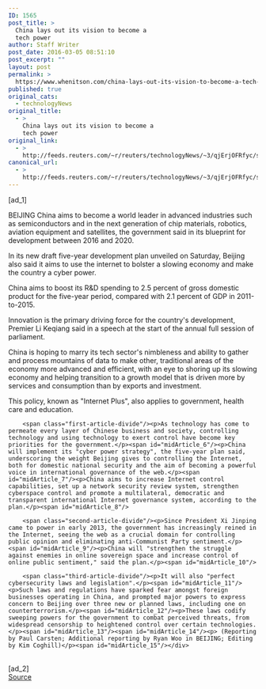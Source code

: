 ```yaml
---
ID: 1565
post_title: >
  China lays out its vision to become a
  tech power
author: Staff Writer
post_date: 2016-03-05 08:51:10
post_excerpt: ""
layout: post
permalink: >
  https://www.whenitson.com/china-lays-out-its-vision-to-become-a-tech-power/
published: true
original_cats:
  - technologyNews
original_title:
  - >
    China lays out its vision to become a
    tech power
original_link:
  - >
    http://feeds.reuters.com/~r/reuters/technologyNews/~3/qjErjOFRfyc/story01.htm
canonical_url:
  - >
    http://feeds.reuters.com/~r/reuters/technologyNews/~3/qjErjOFRfyc/story01.htm
---
```

 [ad_1]
<br><div id="articleText">
<span id="midArticle_start"/>

<span class="focusParagraph" readability="7"><p><span class="articleLocation">BEIJING</span> China aims to become a world leader in advanced industries such as semiconductors and in the next generation of chip materials, robotics, aviation equipment and satellites, the government said in its blueprint for development between 2016 and 2020.</p></span><span id="midArticle_0"/><p>In its new draft five-year development plan unveiled on Saturday, Beijing also said it aims to use the internet to bolster a slowing economy and make the country a cyber power. </p><span id="midArticle_1"/><p>China aims to boost its R&amp;D spending to 2.5 percent of gross domestic product for the five-year period, compared with 2.1 percent of GDP in 2011-to-2015. </p><span id="midArticle_2"/><p>Innovation is the primary driving force for the country's development, Premier Li Keqiang said in a speech at the start of the annual full session of parliament. </p><span id="midArticle_3"/><p>China is hoping to marry its tech sector's nimbleness and ability to gather and process mountains of data to make other, traditional areas of the economy more advanced and efficient, with an eye to shoring up its slowing economy and helping transition to a growth model that is driven more by services and consumption than by exports and investment. </p><span id="midArticle_4"/><p>This policy, known as "Internet Plus", also applies to government, health care and education.</p><span id="midArticle_5"/>
        
        <span class="first-article-divide"/><p>As technology has come to permeate every layer of Chinese business and society, controlling technology and using technology to exert control have become key priorities for the government.</p><span id="midArticle_6"/><p>China will implement its "cyber power strategy", the five-year plan said, underscoring the weight Beijing gives to controlling the Internet, both for domestic national security and the aim of becoming a powerful voice in international governance of the web.</p><span id="midArticle_7"/><p>China aims to increase Internet control capabilities, set up a network security review system, strengthen cyberspace control and promote a multilateral, democratic and transparent international Internet governance system, according to the plan.</p><span id="midArticle_8"/>
        
        <span class="second-article-divide"/><p>Since President Xi Jinping came to power in early 2013, the government has increasingly reined in the Internet, seeing the web as a crucial domain for controlling public opinion and eliminating anti-Communist Party sentiment.</p><span id="midArticle_9"/><p>China will "strengthen the struggle against enemies in online sovereign space and increase control of online public sentiment," said the plan.</p><span id="midArticle_10"/>
        
        <span class="third-article-divide"/><p>It will also "perfect cybersecurity laws and legislation".</p><span id="midArticle_11"/><p>Such laws and regulations have sparked fear amongst foreign businesses operating in China, and prompted major powers to express concern to Beijing over three new or planned laws, including one on counterterrorism.</p><span id="midArticle_12"/><p>These laws codify sweeping powers for the government to combat perceived threats, from widespread censorship to heightened control over certain technologies.</p><span id="midArticle_13"/><span id="midArticle_14"/><p> (Reporting by Paul Carsten; Additional reporting by Ryan Woo in BEIJING; Editing by Kim Coghill)</p><span id="midArticle_15"/></div>
<br>[ad_2]
<br><a href="http://feeds.reuters.com/~r/reuters/technologyNews/~3/qjErjOFRfyc/story01.htm">Source </a>